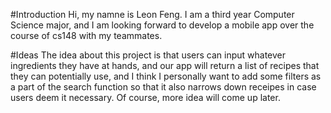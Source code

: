 #Introduction
Hi, my namne is Leon Feng. I am a third year Computer Science major, and I am looking forward to develop a mobile app over the course of cs148 with my teammates. 

#Ideas
The idea about this project is that users can input whatever ingredients they have at hands, and our app will return a list of recipes that they can potentially use, and I think I personally want to add some filters as a part of the search function so that it also narrows down receipes in case users deem it necessary. Of course, more idea will come up later. 
